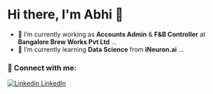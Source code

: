 # Hi there, I'm Abhi 👋 

- 🔭 I’m currently working as **Accounts Admin** & **F&B Controller** at **Bangalore Brew Works Pvt Ltd** ...
- 🌱 I’m currently learning **Data Science** from **iNeuron.ai** ...

### 🤝 Connect with me:

[![Linkedin](https://i.stack.imgur.com/gVE0j.png) LinkedIn](https://www.linkedin.com/in/abhishek-b-807b75219)

<br/>

<!-- ### 🔭 I'm currently working on

- Algerian forest fires project
-->

<!--
**abhichris63/abhichris63** is a ✨ _special_ ✨ repository because its `README.md` (this file) appears on your GitHub profile.

Here are some ideas to get you started:

- 🔭 I’m currently working on ...
- 🌱 I’m currently learning ...
- 👯 I’m looking to collaborate on ...
- 🤔 I’m looking for help with ...
- 💬 Ask me about ...
- 📫 How to reach me: ...
- 😄 Pronouns: ...
- ⚡ Fun fact: ...
-->
